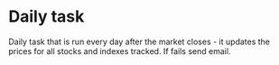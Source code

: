 # Daily task
Daily task that is run every day after the market closes - it updates the prices for all stocks and indexes tracked. If fails send email.